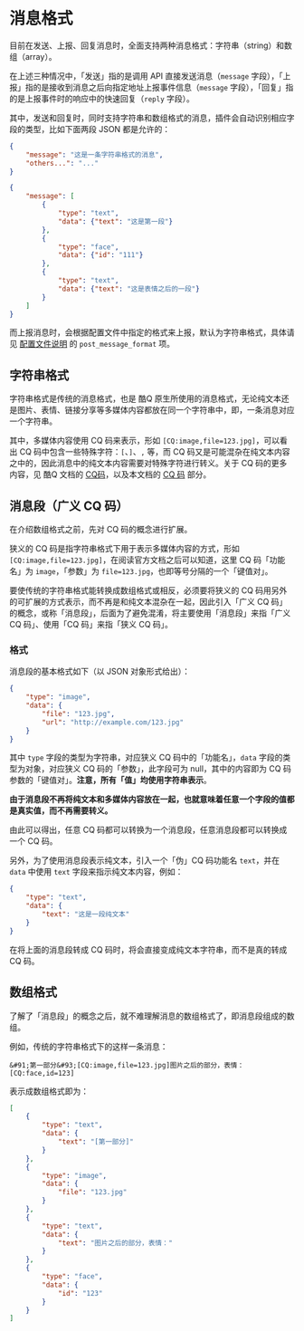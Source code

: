 # 消息格式

目前在发送、上报、回复消息时，全面支持两种消息格式：字符串（string）和数组（array）。

在上述三种情况中，「发送」指的是调用 API 直接发送消息（`message` 字段），「上报」指的是接收到消息之后向指定地址上报事件信息（`message` 字段），「回复」指的是上报事件时的响应中的快速回复（`reply` 字段）。

其中，发送和回复时，同时支持字符串和数组格式的消息，插件会自动识别相应字段的类型，比如下面两段 JSON 都是允许的：

```json
{
    "message": "这是一条字符串格式的消息",
    "others...": "..."
}
```

```json
{
    "message": [
        {
            "type": "text",
            "data": {"text": "这是第一段"}
        },
        {
            "type": "face",
            "data": {"id": "111"}
        },
        {
            "type": "text",
            "data": {"text": "这是表情之后的一段"}
        }
    ]
}
```

而上报消息时，会根据配置文件中指定的格式来上报，默认为字符串格式，具体请见 [配置文件说明](/Configuration) 的 `post_message_format` 项。

## 字符串格式

字符串格式是传统的消息格式，也是 酷Q 原生所使用的消息格式，无论纯文本还是图片、表情、链接分享等多媒体内容都放在同一个字符串中，即，一条消息对应一个字符串。

其中，多媒体内容使用 CQ 码来表示，形如 `[CQ:image,file=123.jpg]`，可以看出 CQ 码中包含一些特殊字符：`[`、`]`、`,` 等，而 CQ 码又是可能混杂在纯文本内容之中的，因此消息中的纯文本内容需要对特殊字符进行转义。关于 CQ 码的更多内容，见 酷Q 文档的 [CQ码](https://docs.cqp.im/manual/cqcode/)，以及本文档的 [CQ 码](/CQCode) 部分。

## 消息段（广义 CQ 码）

在介绍数组格式之前，先对 CQ 码的概念进行扩展。

狭义的 CQ 码是指字符串格式下用于表示多媒体内容的方式，形如 `[CQ:image,file=123.jpg]`，在阅读官方文档之后可以知道，这里 CQ 码「功能名」为 `image`，「参数」为 `file=123.jpg`，也即等号分隔的一个「键值对」。

要使传统的字符串格式能转换成数组格式或相反，必须要将狭义的 CQ 码用另外的可扩展的方式表示，而不再是和纯文本混杂在一起，因此引入「广义 CQ 码」的概念，或称「消息段」，后面为了避免混淆，将主要使用「消息段」来指「广义 CQ 码」、使用「CQ 码」来指「狭义 CQ 码」。

### 格式

消息段的基本格式如下（以 JSON 对象形式给出）：

```json
{
    "type": "image",
    "data": {
        "file": "123.jpg",
        "url": "http://example.com/123.jpg"
    }
}
```

其中 `type` 字段的类型为字符串，对应狭义 CQ 码中的「功能名」，`data` 字段的类型为对象，对应狭义 CQ 码的「参数」，此字段可为 null，其中的内容即为 CQ 码参数的「键值对」。**注意，所有「值」均使用字符串表示**。

**由于消息段不再将纯文本和多媒体内容放在一起，也就意味着任意一个字段的值都是真实值，而不再需要转义。**

由此可以得出，任意 CQ 码都可以转换为一个消息段，任意消息段都可以转换成一个 CQ 码。

另外，为了使用消息段表示纯文本，引入一个「伪」CQ 码功能名 `text`，并在 `data` 中使用 `text` 字段来指示纯文本内容，例如：

```json
{
    "type": "text",
    "data": {
        "text": "这是一段纯文本"
    }
}
```

在将上面的消息段转成 CQ 码时，将会直接变成纯文本字符串，而不是真的转成 CQ 码。

## 数组格式

了解了「消息段」的概念之后，就不难理解消息的数组格式了，即消息段组成的数组。

例如，传统的字符串格式下的这样一条消息：

```
&#91;第一部分&#93;[CQ:image,file=123.jpg]图片之后的部分，表情：[CQ:face,id=123]
```

表示成数组格式即为：

```json
[
    {
        "type": "text",
        "data": {
            "text": "[第一部分]"
        }
    },
    {
        "type": "image",
        "data": {
            "file": "123.jpg"
        }
    },
    {
        "type": "text",
        "data": {
            "text": "图片之后的部分，表情："
        }
    },
    {
        "type": "face",
        "data": {
            "id": "123"
        }
    }
]
```
